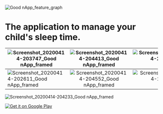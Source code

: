 ![Good nApp_feature_graph](https://user-images.githubusercontent.com/53933888/84005302-38eff200-a96d-11ea-807f-c912b3cd4899.png)


# The application to manage your child's sleep time.


| ![Screenshot_20200414-203747_Good nApp_framed](https://user-images.githubusercontent.com/53933888/84010552-1a8df480-a975-11ea-8cc5-bae0805faca8.png)      | ![Screenshot_20200414-204413_Good nApp_framed](https://user-images.githubusercontent.com/53933888/84009556-bd457380-a973-11ea-8135-1209319ae161.png)          | ![Screenshot_20200414-204309_Good nApp_framed](https://user-images.githubusercontent.com/53933888/84010971-b7e92880-a975-11ea-9481-8972fbad46f6.png)  |
| ------------- |:-------------:| -----:|
| ![Screenshot_20200414-202611_Good nApp_framed](https://user-images.githubusercontent.com/53933888/84011723-d26fd180-a976-11ea-9e65-7ae796a5ff90.png)     | ![Screenshot_20200414-204552_Good nApp_framed](https://user-images.githubusercontent.com/53933888/84011828-f8957180-a976-11ea-8ce3-604d6c6f71ed.png) | ![Screenshot_20200414-204643_Good nApp_framed](https://user-images.githubusercontent.com/53933888/84011948-1c58b780-a977-11ea-99d1-887649f7cfac.png) |

![Screenshot_20200414-204233_Good nApp_framed](https://user-images.githubusercontent.com/53933888/84012003-2e3a5a80-a977-11ea-996d-a57e6d8b7b57.png)

<a href='https://play.google.com/store/apps/details?id=com.gmail.remarkable.development.goodnapp&pcampaignid=pcampaignidMKT-Other-global-all-co-prtnr-py-PartBadge-Mar2515-1' target="_blank" rel="noopener noreferrer"><img alt='Get it on Google Play' src='https://play.google.com/intl/en_us/badges/static/images/badges/en_badge_web_generic.png'/></a>

